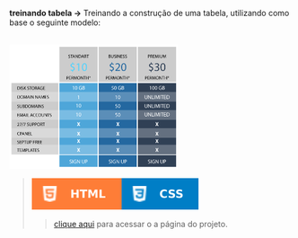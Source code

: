 **treinando tabela →** Treinando a construção de uma tabela, utilizando como base o seguinte modelo:
 
 <br/>
 
 <img src="images/modelo-tabela.png" width="300px"> 
 
 <br/>

> ![](../../images/html.svg)![](../../images/css.svg) 
>> [clique aqui](https://aleretamero.github.io/faculdade/principais-projetos/treinando-tabela-001/index.html) para acessar o a página do projeto.

